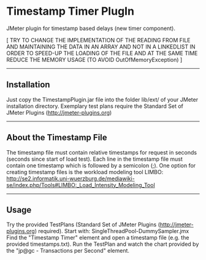 Timestamp Timer PlugIn
==========================

JMeter plugin for timestamp based delays (new timer component).

[ TRY TO CHANGE THE IMPLEMENTATION OF THE READING FROM FILE AND MAINTAINING THE DATA IN AN ARRAY AND NOT IN A LINKEDLIST IN ORDER TO SPEED-UP THE LOADING OF THE FILE AND AT THE SAME TIME REDUCE THE MEMORY USAGE (TO AVOID OutOfMemoryException) ]


------------------------
Installation
------------------------
Just copy the TimestampPlugin.jar file into the folder lib/ext/ of your JMeter installation directory.
Exemplary test plans require the Standard Set of JMeter Plugins (http://jmeter-plugins.org)

------------------------
About the Timestamp File
------------------------
The timestamp file must contain relative timestamps for request in seconds (seconds since start of load test). 
Each line in the timestamp file must contain one timestamp which is followed by a semicolon (;).
One option for creating timestamp files is the workload modeling tool LIMBO:
http://se2.informatik.uni-wuerzburg.de/mediawiki-se/index.php/Tools#LIMBO:_Load_Intensity_Modeling_Tool


------------------------
Usage
------------------------
Try the provided TestPlans (Standard Set of JMeter Plugins (http://jmeter-plugins.org) required).
Start with: SingleThreadPool-DummySampler.jmx
Find the "Timestamp Timer" element and open a timestamp file (e.g. the provided timestamps.txt).
Run the TestPlan and watch the chart provided by the "jp@gc - Transactions per Second" element.
